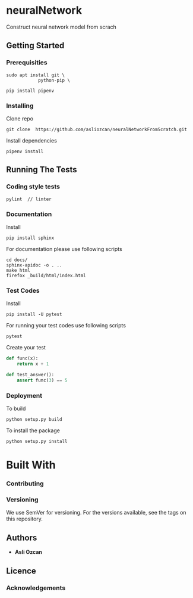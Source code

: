 # neuralNetwork

Construct neural network model from scrach

## Getting Started

### Prerequisities

```
sudo apt install git \
            python-pip \
```

```
pip install pipenv
```

### Installing 

Clone repo

```
git clone  https://github.com/asliozcan/neuralNetworkFromScratch.git
```

Install dependencies
```
pipenv install
```

## Running The Tests


### Coding style tests

```
pylint  // linter
```
### Documentation

Install
```
pip install sphinx
```

For documentation please use following scripts
```
cd docs/
sphinx-apidoc -o . ..
make html
firefox _build/html/index.html
```
### Test Codes

Install
```
pip install -U pytest
```

For running your test codes use following scripts

```
pytest
```
Create your test
```python
def func(x):
    return x + 1

def test_answer():
    assert func(3) == 5
```
### Deployment

To build 
```
python setup.py build
```

To install the package
```
python setup.py install
```

# Built With

### Contributing

### Versioning

We use SemVer for versioning. For the versions available, see the tags on this repository.

## Authors

* **Asli Ozcan**

## Licence

### Acknowledgements
